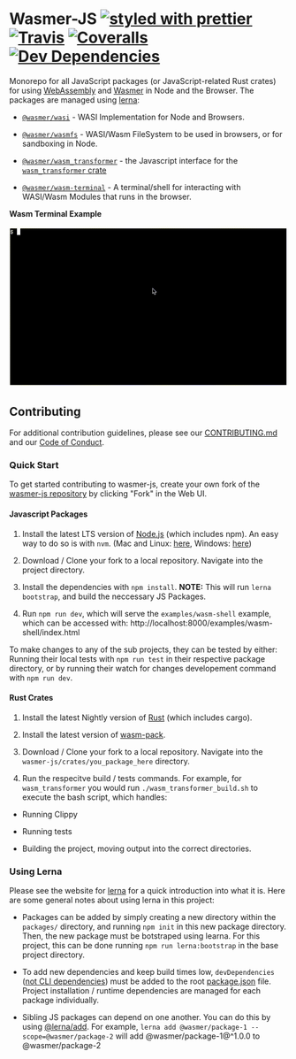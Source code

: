 # Wasmer-JS [![styled with prettier](https://img.shields.io/badge/styled_with-prettier-ff69b4.svg)](https://github.com/prettier/prettier) [![Travis](https://img.shields.io/travis/wasmerio/wasmer-js.svg)](https://travis-ci.org/wasmerio/wasmer-js) [![Coveralls](https://img.shields.io/coveralls/wasmerio/wasmer-js.svg)](https://coveralls.io/github/wasmerio/wasmer-js) [![Dev Dependencies](https://david-dm.org/wasmerio/wasmer-js/dev-status.svg)](https://david-dm.org/wasmerio/wasmer-js?type=dev)

<!-- [![Greenkeeper badge](https://badges.greenkeeper.io/wasmerio/wasmer-js.svg)](https://greenkeeper.io/) -->

Monorepo for all JavaScript packages (or JavaScript-related Rust crates) for using [WebAssembly](https://webassembly.org) and [Wasmer](https://wasmer.io/) in Node and the Browser. The packages are managed using [lerna](https://lerna.js.org/):

- [`@wasmer/wasi`](./packages/wasi) - WASI Implementation for Node and Browsers.

- [`@wasmer/wasmfs`](./packages/wasmfs) - WASI/Wasm FileSystem to be used in browsers, or for sandboxing in Node.

- [`@wasmer/wasm_transformer`](./packages/wasm_transformer) - the Javascript interface for the [`wasm_transformer` crate](./crates/wasm_transformer)

- [`@wasmer/wasm-terminal`](./packages/wasm-terminal) - A terminal/shell for interacting with WASI/Wasm Modules that runs in the browser.

**Wasm Terminal Example**

![Wasm Terminal Demo Gif](./packages/wasm-terminal/assets/wasm-terminal-demo.gif)

## Contributing

For additional contribution guidelines, please see our [CONTRIBUTING.md](./CONTRIBUTING.md) and our [Code of Conduct](./code-of-conduct.md).

### Quick Start

To get started contributing to wasmer-js, create your own fork of the [wasmer-js repository](https://github.com/wasmerio/wasmer-js) by clicking "Fork" in the Web UI.

#### Javascript Packages

1. Install the latest LTS version of [Node.js](https://nodejs.org/) (which includes npm). An easy way to do so is with `nvm`. (Mac and Linux: [here](https://github.com/creationix/nvm), Windows: [here](https://github.com/coreybutler/nvm-windows))

2. Download / Clone your fork to a local repository. Navigate into the project directory.

3. Install the dependencies with `npm install`. **NOTE:** This will run `lerna bootstrap`, and build the neccessary JS Packages.

4. Run `npm run dev`, which will serve the `examples/wasm-shell` example, which can be accessed with: http://localhost:8000/examples/wasm-shell/index.html

To make changes to any of the sub projects, they can be tested by either: Running their local tests with `npm run test` in their respective package directory, or by running their watch for changes developement command with `npm run dev`.

#### Rust Crates

1. Install the latest Nightly version of [Rust](https://www.rust-lang.org/tools/install) (which includes cargo).

2. Install the latest version of [wasm-pack](https://github.com/rustwasm/wasm-pack).

3. Download / Clone your fork to a local repository. Navigate into the `wasmer-js/crates/you_package_here` directory.

4. Run the respecitve build / tests commands. For example, for `wasm_transformer` you would run `./wasm_transformer_build.sh` to execute the bash script, which handles:

- Running Clippy

- Running tests

- Building the project, moving output into the correct directories.

### Using Lerna

Please see the website for [lerna](https://lerna.js.org/) for a quick introduction into what it is. Here are some general notes about using lerna in this project:

- Packages can be added by simply creating a new directory within the `packages/` directory, and running `npm init` in this new package directory. Then, the new package must be botstraped using learna. For this project, this can be done running `npm run lerna:bootstrap` in the base project directory.

- To add new dependencies and keep build times low, `devDependencies` ([not CLI dependencies](https://github.com/lerna/lerna/issues/1079#issuecomment-337660289)) must be added to the root [package.json](./package.json) file. Project installation / runtime dependencies are managed for each package individually.

- Sibling JS packages can depend on one another. You can do this by using [@lerna/add](https://github.com/lerna/lerna/pull/1069). For example, `lerna add @wasmer/package-1 --scope=@wasmer/package-2` will add @wasmer/package-1@^1.0.0 to @wasmer/package-2
